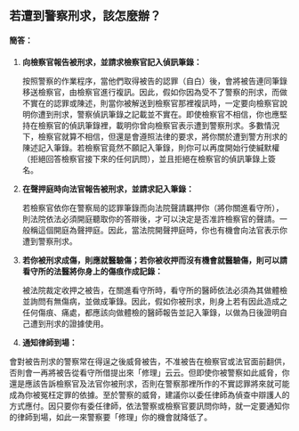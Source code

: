 ## 若遭到警察刑求，該怎麼辦？

#### 簡答：

1. **向檢察官報告被刑求，並請求檢察官記入偵訊筆錄：**

   按照警察的作業程序，當他們取得被告的認罪（自白）後，會將被告連同筆錄移送檢察官，由檢察官進行複訊。因此，假如你因為受不了警察的刑求，而做不實在的認罪或陳述，則當你被解送到檢察官那裡複訊時，一定要向檢察官說明你遭到刑求，警察偵訊筆錄之記載並不實在。即使檢察官不相信，你也應堅持在檢察官的偵訊筆錄裡，載明你曾向檢察官表示遭到警察刑求。多數情況下，檢察官就算不相信，但還是會遵照法律的要求，將你關於遭到警方刑求的陳述記入筆錄。若檢察官竟然不願記入筆錄，則你可以再度開始行使緘默權（拒絕回答檢察官接下來的任何訊問），並且拒絕在檢察官的偵訊筆錄上簽名。

2. **在聲押庭時向法官報告被刑求，並請求記入筆錄：**

   若檢察官依你在警察局的認罪筆錄而向法院聲請羈押你（將你關進看守所），則法院依法必須開庭聽取你的答辯後，才可以決定是否准許檢察官的聲請。一般稱這個開庭為聲押庭。因此，當法院開聲押庭時，你也有機會向法官表示你遭到警察刑求。

3. **若你被刑求成傷，則應就醫驗傷；若你被收押而沒有機會就醫驗傷，則可以請看守所的法醫將你身上的傷痕作成記錄：**

   被法院裁定收押之被告，在關進看守所時，看守所的醫師依法必須為其做體檢並詢問有無傷病，並做成筆錄。因此，假如你被刑求，則身上若有因此造成之任何傷痕、痛處，都應該向做體檢的醫師報告並記入筆錄，以做為日後證明自己遭到刑求的證據使用。

4. **通知律師到場：**

會對被告刑求的警察常在得逞之後威脅被告，不准被告在檢察官或法官面前翻供，否則會一再將被告從看守所借提出來「修理」云云。但即使你被警察如此威脅，你還是應該告訴檢察官及法官你被刑求，否則在警察那裡所作的不實認罪將來就可能成為你被冤枉定罪的依據。至於警察的威脅，建議你以委任律師為偵查中辯護人的方式應付。因只要你有委任律師，依法警察或檢察官要訊問你時，就一定要通知你的律師到場，如此一來警察要「修理」你的機會就降低了。
